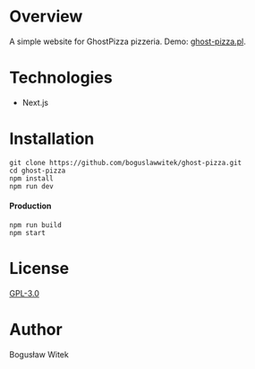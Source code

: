 # Overview
A simple website for GhostPizza pizzeria.
Demo: [ghost-pizza.pl](https://ghost-pizza.pl).

# Technologies
- Next.js

# Installation
```
git clone https://github.com/boguslawwitek/ghost-pizza.git
cd ghost-pizza
npm install
npm run dev
```
#### Production
```
npm run build
npm start
```

# License
[GPL-3.0](https://github.com/boguslawwitek/Playergency/blob/main/LICENSE)

# Author
Bogusław Witek
